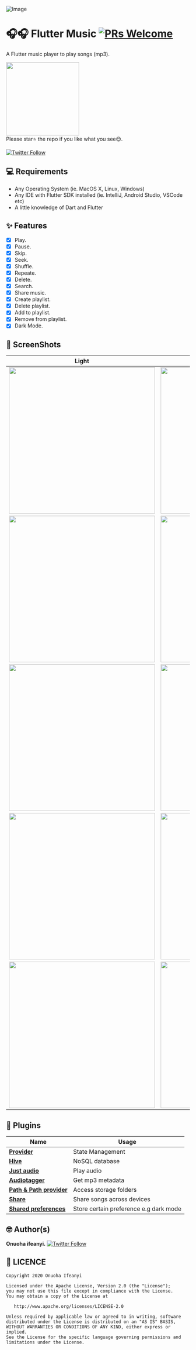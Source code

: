 ![Image](ss/ls.png)

# 🎧🎧 Flutter Music [![PRs Welcome](https://img.shields.io/badge/PRs-welcome-brightgreen.svg?style=flat-square)](http://makeapullrequest.com)

A Flutter music player to play songs (mp3).

<a href="https://play.google.com/store/apps/details?id=com.onuifeanyi.vybeplayer"><img src="https://play.google.com/intl/en_us/badges/static/images/badges/en_badge_web_generic.png" width="200"></img></a>
<br>
Please star⭐ the repo if you like what you see😉.
<br>

[![Twitter Follow](https://img.shields.io/twitter/follow/onuoha_ifeanyi.svg?style=social)](https://twitter.com/onuoha_ifeanyi)
<br>

## 💻 Requirements
* Any Operating System (ie. MacOS X, Linux, Windows)
* Any IDE with Flutter SDK installed (ie. IntelliJ, Android Studio, VSCode etc)
* A little knowledge of Dart and Flutter

## ✨ Features
- [x] Play.
- [x] Pause.
- [x] Skip.
- [x] Seek.
- [x] Shuffle.
- [x] Repeate.
- [x] Delete.
- [x] Search.
- [x] Share music.
- [x] Create playlist.
- [x] Delete playlist.
- [x] Add to playlist.
- [x] Remove from playlist.
- [x] Dark Mode.

## 📸 ScreenShots

| Light| Dark|
|------|-------|
|<img src="ss/light1.png" width="400">|<img src="ss/dark1.png" width="400">|
|<img src="ss/light2.png" width="400">|<img src="ss/dark2.png" width="400">|
|<img src="ss/light3.png" width="400">|<img src="ss/dark3.png" width="400">|
|<img src="ss/light4.png" width="400">|<img src="ss/dark4.png" width="400">|
|<img src="ss/light5.png" width="400">|<img src="ss/dark5.png" width="400">|


## 🔌 Plugins
| Name | Usage |
|------|-------|
|[**Provider**](https://pub.dev/packages/provider)| State Management|
|[**Hive**](https://pub.dev/packages/objectdb)| NoSQL database|
|[**Just audio**](https://pub.dev/packages/xml2json)| Play audio|
|[**Audiotagger**](https://pub.dev/packages/dio)| Get mp3 metadata|
|[**Path & Path provider**](https://pub.dev/packages/http)| Access storage folders|
|[**Share**](https://pub.dev/packages/share)| Share songs across devices|
|[**Shared preferences**](https://pub.dev/packages/epub_view)| Store certain preference e.g dark mode|


## 🤓 Author(s)
**Onuoha ifeanyi.** [![Twitter Follow](https://img.shields.io/twitter/follow/onuoha_ifeanyi.svg?style=social)](https://twitter.com/onuoha_ifeanyi)

## 🔖 LICENCE
    Copyright 2020 Onuoha Ifeanyi

    Licensed under the Apache License, Version 2.0 (the "License");
    you may not use this file except in compliance with the License.
    You may obtain a copy of the License at

       http://www.apache.org/licenses/LICENSE-2.0

    Unless required by applicable law or agreed to in writing, software
    distributed under the License is distributed on an "AS IS" BASIS,
    WITHOUT WARRANTIES OR CONDITIONS OF ANY KIND, either express or implied.
    See the License for the specific language governing permissions and
    limitations under the License.
